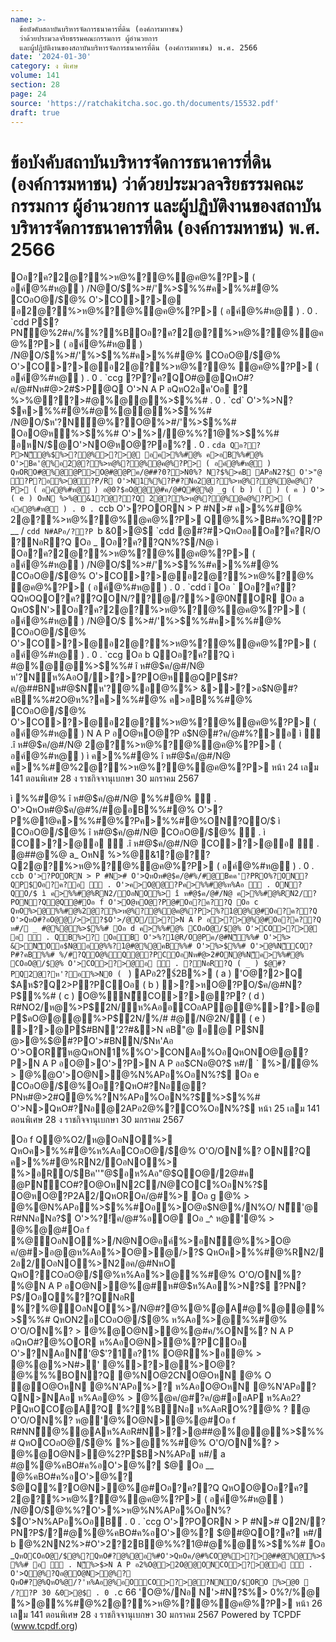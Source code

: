 ```yaml
---
name: >-
  ข้อบังคับสถาบันบริหารจัดการธนาคารที่ดิน (องค์การมหาชน)
  ว่าด้วยประมวลจริยธรรมคณะกรรมการ ผู้อำนวยการ
  และผู้ปฏิบัติงานของสถาบันบริหารจัดการธนาคารที่ดิน (องค์การมหาชน) พ.ศ. 2566
date: '2024-01-30'
category: ง พิเศษ
volume: 141
section: 28
page: 24
source: 'https://ratchakitcha.soc.go.th/documents/15532.pdf'
draft: true
---
```


# ข้อบังคับสถาบันบริหารจัดการธนาคารที่ดิน (องค์การมหาชน) ว่าด้วยประมวลจริยธรรมคณะกรรมการ ผู้อำนวยการ และผู้ปฏิบัติงานของสถาบันบริหารจัดการธนาคารที่ดิน (องค์การมหาชน) พ.ศ. 2566

Oอ?ค?2@?%>ห@%?@%@ค@%?P> ( อค์@%#ห@ ) /N@O/$%>#/'%>$%%#ค>%%#@% COอO@/$@% O'>CO>?>@ อ2@?%>ห@%?@%@ค@%?P> ( อค์@%#ห@ ) . 0 . `cdd P$?PN็@%2#ค/%%?%BOอ?ค?2@?%>ห@%?@%@ค@%?P> ( อค์@%#ห@ ) /N@O/$%>#/'%>$%%#ค>%%#@% COอO@/$@% O'>CO>?>@อ2@?%>ห@%?@% @ค@%?P> ( อค์@%#ห@ ) . 0 . `ccg ?P?ค?QO#@@QหO#?ค/@#Nห#@>2#$>P@Q O'>N A P อQหO2อค'Oอ ? %>%@??>#@%@@%>$%%# . 0 . `cd` O'>%>N?$ค>%%#@%#@%@@%>$%%# /N@O/$ห'?N์@%?O@%>#/'%>$%%# OอO@ห%>$%%# O'>%>/@%%?1@%>$%%# อหN/$@O'>NO@หO@?Pอ%? . 0 . `cda Qอ??P>N็@%$%>?@%>?>@ อค>%%#@% ค>อB%%#@% O'>Bค'@%อ2@?%>ห@%?@%@ค@%?P> ( อค์@%#ห@ ) QหORO#@%@@P>O@#@@Pค/@##?0?>N0%? N?$%>คB APอN2?$ O'>"@ ์?P?อ%>@?P/R O'>N1%%?P#?Nอ2@?%>ห@%?@%@ค@%?P> ( อค์@%#ห@ ) อ@0?$อO@@@#ค/@#Q#@%@ _g ( b ) (  ) ( ค ) O'> ( e ) OหN %>%@&1?@??Q 2@?%>ห@%?@%@ค@%?P> ( อค์@%#ห@ ) . 0 . `ccb O'>?POORN > P #N># ค>%%#@% 2@?%>ห@%?@%@ค@%?P> Q@%%>B#ค%?Q?P __ / `cdd N#APอ/??P `b &0>@$ `cdd @#?#>QหOออOอ?ค?R/O ?NอR?Q Oอ _ Oอ?ค??QN%?$/N@ ì Oอ?ค?2@?%>ห@%?@%@ค@%?P> ( อค์@%#ห@ ) /N@O/$%>#/'%>$%%#ค>%%#@% COอO@/$@% O'>CO>?>@อ2@?%>ห@%?@% @ค@%?P> ( อค์@%#ห@ ) . 0 . `cdd î Oอ ` Oอ?ค??QQหOQO?ค??QON/??@/?%>@0N็OR Oอ a QหO$N'>Oอ?ค?2@?%>ห@%?@%@ค@%?P> ( อค์@%#ห@ ) /N@O/$ %>#/'%>$%%#ค>%%#@% COอO@/$@% O'>CO>?>@อ2@?%>ห@%?@%@ค@%?P> ( อค์@%#ห@ ) . 0 . `ccg Oอ b QOอ?ค??Q ì #@%@@%>$%%# î ห#@$ค/@#/N@ ห'?N์ห%AอO/>?>?PO@ห@QP$#? ค/@##BNห#@$N็ห'?@%อ@%%> &>>?>อ$N@#?คB%%#2O@ห%?ค>%%#@% ค>อB%%#@% COอO@/$@% O'>CO>?>@อ2@?%>ห@%?@%@ค@%?P> ( อค์@%#ห@ ) N A P อO@หO@?P อ$N@#?ค/@#%?>อ ì  .î ห#@$ค/@#/N@ 2@?%>ห@%?@%@ค@%?P> ( อค์@%#ห@ ) ì ค>%%#@% î ห#@$ค/@#/N@ ค>%%#@%2@?%>ห@%?@%@ค@%?P> หน้า 24 เลม 141 ตอนพิเศษ 28 ง ราชกิจจานุเบกษา 30 มกราคม 2567

ì %%#@% î ห#@$ค/@#/N@ %%#@%  . O'>QหOห#@$ค/@#%/#@อB%%#@% O'>?P%@1@ค>%%#@%?Pค>%%#@%ON?QO/$ ì COอO@/$@% î ห#@$ค/@#/N@ COอO@/$@%  . ì CO>?>@อ  .î ห#@$ค/@#/N@ CO>?>@อ  . @##@%@ a_ OหN %>%@&1?@??Q2@?%>ห@%?@%@ค@%?P> ( อค์@%#ห@ ) . 0 . `ccb O'>?POORN > P #N># O'>QหOห#@$ค/@#%/#@Bคค'?PRO%?ON?QP$Oอ?ค?อ  . O'>ค>O@@?Pค>%%#@%ห%Aอ  . ON?QO/$ ì ค>%%#@%RN2/OอNO%> î ห#@$ค/@#/N@ ค>%%#@%RN2/?PON?Q@Q@#Oอ f O'>O@หO@?P@#Oอ?ค??Q Oอ c QหO%>@%%#@%2@?%>ห@%?@%@ค@%?P>%?1@@%@#Oอ?ค??Q O'>QหO#?อO@@/>>?$O'>/@O/>?>N A P อ>?>@%@#Oอ?ค??Q ห#/ _ #@%@%>$%%# Oอ d ค>%%#@% COอO@/$@% O'>CO>?>@ อ  . QB%>? OอB O'>%?1@R/O@Pค/@#N็%%# O'>%> &>N็Oอ$N@อ@%%?1@#@%@คB%%# O'>%>$%%# O'>@%N็CO?P#?คB%%# %/#?QO@%Q@?PCOอNห#@>2#ON@%N็ค>%%#@% COอO@/$@% O'>CO>?>@อ  . ?NอR?Q ( _ ) $@#?PQ2@?ห'?อ%>N0 ( ` ) APอ2?$์2B%> ( a ) 'O@?2>Q $Aห$?Q2>P?PCOอ ( b ) >?>หO@?PO/$ค/@#N?P$%%# ( c ) O@%N็CO>?>@?P? ( d ) R#NO2/ห@%>P$์2N/ห%AออCOอAP@@%>?>@ P$คO@@@%>P$์2N/%/# #@/N@2N/ ( e ) >?>@P$#BN'2?#&>N คB"@ อ@ P$N @>@%$@#?PO'>#BNN/$Nห'Aอ O'>OORัห@QหON1%%O'>CONAอ%OอQหONO@@?P>N A P อO@>O'>?P>N A P ออ$CNอ@0?$ ห#/ ` %>/@% > @%@O'>O@N>@%N%APอ%OอN%?$ Oอ e COอO@/$@%Oอ?QหO#?Nอ@?PNห#@>2#Q@%%?N%APอ%OอN%?$%>$%%# O'>N>QหO#?Nอ@2APอ2@%?CO%OอN%?$ หน้า 25 เลม 141 ตอนพิเศษ 28 ง ราชกิจจานุเบกษา 30 มกราคม 2567

Oอ f Q@%O2/ห@OอNO%> QหOค>%%#@%ห%AอCOอO@/$@% O'O/ON%? ON?Q ค>%%#@%RN2/OอNO%> %>อRO/$Bค''"@$อห%Aอ"@$QO@/2@#ค @PN็CO#?O@OหN2C/N@COC%OอN%?$ O@หO@?P2A2/QหOROค/@#%> Oอ g @% > @%@N%APอ%>$%%#Oอ%>O@อ$N@%/N%O/ N็'@ R#NNอNอ?$ O'>%?!ัค/@#%อO@ Oอ _^ ห@'@% > @%@@#Oอ f %@OอNO%>/N@NO@อค์%>อN็@%%>O@ ค/@#>อ@@ห%Aอ%>O@>@/>?$ QหOค>%%#@%RN2/ 2อ2/OอNO%>N2อค/@#NหO QหO?COอO@/$@%ห%Aอ%>@%%#@% O'O/ON%? %@N A P อO@N>@%@#ห#@$ห%Aอ%>N?$ ?PN?P$/OอQ%??QNอR %?%@OอNO%>/N@#?@%@%่@A#@%@@%>$%%# QหON2อCOอO@/$@% ห%Aอ%>@%%#@% O'O/ON%? > @%@O@N>@%@#ค/%ON%? N A P อQหO#?@%OOR ห%AอO@N>@%?PCOอ O'>?NAอN็'@$'?1์อ?1% O@R%>อ@% > @%@%>N#>' @%>?>@%>O@? @%%%BON?Q @%NO@2CNO@OหN @% O @O@OหN @%N'APอ%>? ห%AอO@OหN @%N'APอ?QN>NAอ ห%Aอ@% > @%@ค/@#?ค/@#ออAP ห%Aอ2?PQหOCO่@A?Q %?%BNอ ห%AอRO%?@% ? @ O'O/ON%? ห@'@%O@N>@%@#Oอ f R#NN็@%่@Aห%AอR#N>?>@##@%@@%>$%%# QหOCOอO@/$@% %>@%%#@% O'O/ON%? > @%@O@N>@%2?P$B>N%APอ ห#/ a #@%@%คBO#ค%อO'>@%? $@ Oอ __ @%คBO#ค%อO'>@%? $@Q%?O@N>@%@#Oอ?ค??Q QหOO@Oอ?ค? 2@?%>ห@%?@%@ค@%?P> ( อค์@%#ห@ ) /N@O/$@%%?O'>%>ห@%N%APอ%OอN%?$O'>N%APอ%OอB์ . 0 . `ccg O'>?POORN > P #N># Q2N/?PN?P$/?#@%@%คBO#ค%อO'>@%? $@#@QO?ค? ห#/ b @%2NN2%>#O'>2?2B@%%?1@#@%@%>$%%# Oอ _` QหOCOอO@/$@%?QหO#?@%@อ%#O'>QหOค/@#%CO@%>?>@##@%@%>$%%# อ  . N็%>$>N A P อ2%O@>2O@@ONCO>?>@อ  . O'>Q@%?Qอ@O@N>@%? QหO#?@%QหO%@/?'ห%Aอ@%อOCO>?>@?NNO/$ORO %>@0  /??P 30 &0>@$ . 0 . `c 66 'O@%/Nอ N'>#N?$%> 0%?/%@ %>@%%#@%2@?%>ห@%?@%@ค@%?P> หน้า 26 เลม 141 ตอนพิเศษ 28 ง ราชกิจจานุเบกษา 30 มกราคม 2567 Powered by TCPDF (www.tcpdf.org)
